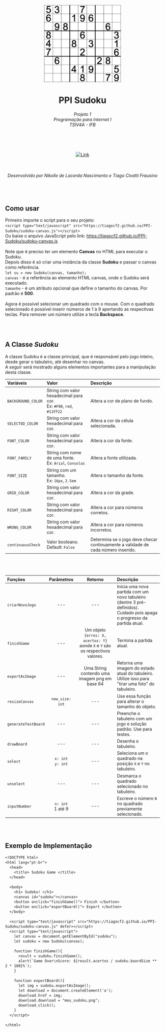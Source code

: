 <div align="center">
  <img src="logo.png" width="250px"/>
  <h1>PPI Sudoku</h1>


  <h6 color="#bbb"> 
    Projeto 1 <br> 
    Programação para Internet I <br>  
    TSIV4A - IFB 
  </h6>
  
  <br>
  <br>
  
  [![Link](https://shields.io/static/v1?label=&message=Ir%20para%20o%20Site&color=eee&style=for-the-badge)](https://tiagocf2.github.io/PPI-Sudoku/)
  
  <br>
  <h6 color="#bbb">
    <i>Desenvolvido por Nikolle de Lacerda Nascimento e Tiago Civatti Frausino</i>
  </h6>
</div>

<h1></h1>
<br>

## Como usar
Primeiro importe o script para o seu projeto:  
`<script type="text/javascript" src="https://tiagocf2.github.io/PPI-Sudoku/sudoku-canvas.js"></script>`    
Ou baixe o arquivo JavaScript pelo link: https://tiagocf2.github.io/PPI-Sudoku/sudoku-canvas.js  
<br>
Note que é preciso ter um elemento **Canvas** no HTML para executar o Sudoku.  
Depois disso é só criar uma instância da classe **Sudoku** e passar o canvas como referência.  
`let su = new Sudoku(canvas, tamanho);`  
`canvas` - é a referência ao elemento HTML canvas, onde o Sudoku será executado.  
`tamanho` - é um atributo opcional que define o tamanho do canvas. Por padrão é **500**.  
<br>
Agora é possível selecionar um quadrado com o mouse.
Com o quadrado selecionado é possível inserir números de 1 à 9 apertando as respectivas teclas.
Para remover um número utilize a tecla **Backspace**.

<br><br>

## A Classe *Sudoku*
A classe Sudoku é a classe principal, que é responsável pelo jogo inteiro, desde gerar o tabuleiro, até desenhar no canvas.  
A seguir será mostrado alguns elementos importantes para a manipulação desta classe.

|Variáveis|Valor|Descrição|
|:---|:---|:---|
|`BACKGROUND_COLOR`|String com valor hexadecimal para cor. <br> Ex: `#F00`, `red`, `#11FF22`|Altera a cor de plano de fundo.
|`SELECTED_COLOR`|String com valor hexadecimal para cor.|Altera a cor da célula selecionada.
|`FONT_COLOR`|String com valor hexadecimal para cor.|Altera a cor da fonte.
|`FONT_FAMILY`|String com nome de uma fonte. <br> Ex: `Arial`, `Consolas`|Altera a fonte utilizada.
|`FONT_SIZE`|String com um tamanho. <br> Ex: `16px`, `2.5em`|Altera o tamanho da fonte.
|`GRID_COLOR`|String com valor hexadecimal para cor.|Altera a cor da grade.
|`RIGHT_COLOR`|String com valor hexadecimal para cor.|Altera a cor para números corretos.
|`WRONG_COLOR`|String com valor hexadecimal para cor.|Altera a cor para números incorretos.
|`continuousCheck`|Valor booleano. <br> Default: `False`|Determina se o jogo deve checar continuamente a validade de cada número inserido.

<h1></h1>
<br>

|Funções|Parâmetros|Retorno|Descrição|
|:---|:---:|:---:|:---|
|`criarNovoJogo`| --- | --- | Inicia uma nova partida com um novo tabuleiro (dentre 3 pré-definidos). <br> Cuidado pois apaga o progresso da partida atual.
|`finishGame`| --- | Um objeto  `{erros: X, acertos: Y}` aonde `X` e `Y` são os respectivos valores.| Termina a partida atual.
|`exportAsImage`| --- | Uma String contendo uma imagem png em base 64 | Retorna uma imagem do estado atual do tabuleiro. Utilize isso para "tirar uma foto" do tabuleiro.
|`resizeCanvas`| `new_size: int` | --- | Use essa função para alterar o tamanho do objeto.
|`generateTestBoard`| --- | --- | Preenche o tabuleiro com um jogo e solução padrão. Use para testes.
|`drawBoard`| --- | --- | Desenha o tabuleiro.
|`select`|`x: int` <br> `y: int`| --- | Seleciona um o quadrado na posição `X` e `Y` no tabuleiro.
|`unselect`| --- | --- | Desmarca o quadrado selecionado no tabuleiro.
|`inputNumber`| `n: int` <br> 1 até 9 | --- | Escreve o número `N` no quadrado previamente selecionado.

<br><br>

## Exemplo de Implementação
```
<!DOCTYPE html>
<html lang="pt-br">
  <head>
    <title> Sudoku Game </title>
  </head>
  
  <body>
    <h1> Sudoku! </h1>
    <canvas id="sudoku"></canvas>
    <button onclick="finishGame()"> Finish </button>
    <button onclick="exportBoard()"> Export </button>
  </body>
  
  <script type="text/javascript" src="https://tiagocf2.github.io/PPI-Sudoku/sudoku-canvas.js" defer></script>
  <script type="text/javascript">
    let canvas = document.getElementById("sudoku");
    let sudoku = new Sudoku(canvas);
    
    function finishGame(){
      result = sudoku.finishGame();
      alert(`Game Over\nScore: ${result.acertos / sudoku.boardSize ** 2 * 100}%`);
    }
    
    function exportBoard(){
      let img = sudoku.exportAsImage();
      let download = document.createElement('a');
      download.href = img;
      download.download = "meu_sudoku.png";
      download.click();
    }
  </script>
  
</html>
```
 
